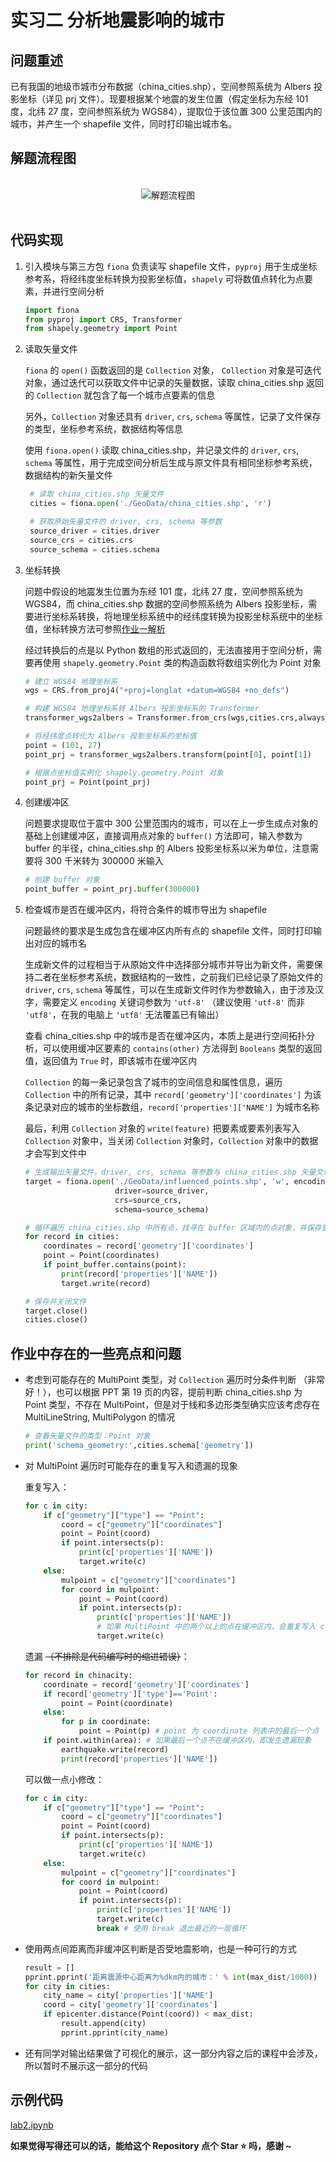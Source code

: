 # **实习二 分析地震影响的城市**

## 问题重述

已有我国的地级市城市分布数据（china_cities.shp），空间参照系统为 Albers 投影坐标（详见 prj 文件）。现要根据某个地震的发生位置（假定坐标为东经 101 度，北纬 27 度，空间参照系统为 WGS84），提取位于该位置 300 公里范围内的城市，并产生一个 shapefile 文件，同时打印输出城市名。

## 解题流程图

<br>

<div align="center">
    <img src="./lab2.drawio.svg" alt="解题流程图">
</div>

<br>

## 代码实现

1. 引入模块与第三方包
   `fiona` 负责读写 shapefile 文件，`pyproj` 用于生成坐标参考系，将经纬度坐标转换为投影坐标值，`shapely` 可将数值点转化为点要素，并进行空间分析

    ```python
    import fiona
    from pyproj import CRS, Transformer
    from shapely.geometry import Point
    ```

2. 读取矢量文件

    `fiona` 的 `open()` 函数返回的是 `Collection` 对象， `Collection` 对象是可迭代对象，通过迭代可以获取文件中记录的矢量数据，读取 china_cities.shp 返回的 `Collection` 就包含了每一个城市点要素的信息

    另外，`Collection` 对象还具有 `driver`, `crs`, `schema` 等属性，记录了文件保存的类型，坐标参考系统，数据结构等信息

    使用 `fiona.open()` 读取 china_cities.shp，并记录文件的 `driver`, `crs`, `schema` 等属性，用于完成空间分析后生成与原文件具有相同坐标参考系统，数据结构的新矢量文件

    ```python
     # 读取 china_cities.shp 矢量文件
     cities = fiona.open('./GeoData/china_cities.shp', 'r')

     # 获取原始矢量文件的 driver, crs, schema 等参数
     source_driver = cities.driver
     source_crs = cities.crs
     source_schema = cities.schema
    ```

3. 坐标转换

    问题中假设的地震发生位置为东经 101 度，北纬 27 度，空间参照系统为 WGS84，而 china_cities.shp 数据的空间参照系统为 Albers 投影坐标，需要进行坐标系转换，将地理坐标系统中的经纬度转换为投影坐标系统中的坐标值，坐标转换方法可参照[作业一解析](../作业一/作业一解析.md)

    经过转换后的点是以 Python 数组的形式返回的，无法直接用于空间分析，需要再使用 `shapely.geometry.Point` 类的构造函数将数组实例化为 Point 对象

    ```python
    # 建立 WGS84 地理坐标系
    wgs = CRS.from_proj4("+proj=longlat +datum=WGS84 +no_defs")

    # 构建 WGS84 地理坐标系转 Albers 投影坐标系的 Transformer
    transformer_wgs2albers = Transformer.from_crs(wgs,cities.crs,always_xy=True)

    # 将经纬度点转化为 Albers 投影坐标系的坐标值
    point = (101, 27)
    point_prj = transformer_wgs2albers.transform(point[0], point[1])

    # 根据点坐标值实例化 shapely.geometry.Point 对象
    point_prj = Point(point_prj)
    ```

4. 创建缓冲区

    问题要求提取位于震中 300 公里范围内的城市，可以在上一步生成点对象的基础上创建缓冲区，直接调用点对象的 `buffer()` 方法即可，输入参数为 buffer 的半径，china_cities.shp 的 Albers 投影坐标系以米为单位，注意需要将 300 千米转为 300000 米输入

    ```python
    # 创建 buffer 对象
    point_buffer = point_prj.buffer(300000)
    ```

5. 检查城市是否在缓冲区内，将符合条件的城市导出为 shapefile

    问题最终的要求是生成包含在缓冲区内所有点的 shapefile 文件，同时打印输出对应的城市名

    生成新文件的过程相当于从原始文件中选择部分城市并导出为新文件，需要保持二者在坐标参考系统，数据结构的一致性，之前我们已经记录了原始文件的 `driver`, `crs`, `schema` 等属性，可以在生成新文件时作为参数输入，由于涉及汉字，需要定义 `encoding` 关键词参数为 `'utf-8'` （建议使用 `'utf-8'` 而非 `'utf8'`，在我的电脑上 `'utf8'` 无法覆盖已有输出）

    查看 china_cities.shp 中的城市是否在缓冲区内，本质上是进行空间拓扑分析，可以使用缓冲区要素的 `contains(other)` 方法得到 `Booleans` 类型的返回值，返回值为 `True` 时，即该城市在缓冲区内

    `Collection` 的每一条记录包含了城市的空间信息和属性信息，遍历 `Collection` 中的所有记录，其中 `record['geometry']['coordinates']` 为该条记录对应的城市的坐标数组，`record['properties']['NAME']` 为城市名称

    最后，利用 `Collection` 对象的 `write(feature)` 把要素或要素列表写入 `Collection` 对象中，当关闭 `Collection` 对象时，`Collection` 对象中的数据才会写到文件中

    ```python
    # 生成输出矢量文件，driver, crs, schema 等参数与 china_cities.shp 矢量文件相同，使用 'utf-8' 编码避免中文属性值乱码
    target = fiona.open('./GeoData/influenced_points.shp', 'w', encoding='utf-8',
                        driver=source_driver,
                        crs=source_crs,
                        schema=source_schema)

    # 循环遍历 china_cities.shp 中所有点，找寻在 buffer 区域内的点对象，并保存到新文件中
    for record in cities:
        coordinates = record['geometry']['coordinates']
        point = Point(coordinates)
        if point_buffer.contains(point):
            print(record['properties']['NAME'])
            target.write(record)

    # 保存并关闭文件
    target.close()
    cities.close()
    ```

## 作业中存在的一些亮点和问题

-   考虑到可能存在的 MultiPoint 类型，对 `Collection` 遍历时分条件判断 （非常好！），也可以根据 PPT 第 19 页的内容，提前判断 china_cities.shp 为 Point 类型，不存在 MultiPoint，但是对于线和多边形类型确实应该考虑存在 MultiLineString, MultiPolygon 的情况

    ```python
    # 查看矢量文件的类型：Point 对象
    print('schema_geometry:',cities.schema['geometry'])
    ```

-   对 MultiPoint 遍历时可能存在的重复写入和遗漏的现象

    重复写入：

    ```python
    for c in city:
        if c["geometry"]["type"] == "Point":
            coord = c["geometry"]["coordinates"]
            point = Point(coord)
            if point.intersects(p):
                print(c['properties']['NAME'])
                target.write(c)
        else:
            mulpoint = c["geometry"]["coordinates"]
            for coord in mulpoint:
                point = Point(coord)
                if point.intersects(p):
                    print(c['properties']['NAME'])
                    # 如果 MultiPoint 中的两个以上的点在缓冲区内，会重复写入 c
                    target.write(c)
    ```

    遗漏 ~~（不排除是代码编写时的缩进错误）~~：

    ```python
    for record in chinacity:
        coordinate = record['geometry']['coordinates']
        if record['geometry']['type']=='Point':
            point = Point(coordinate)
        else:
            for p in coordinate:
                point = Point(p) # point 为 coordinate 列表中的最后一个点
        if point.within(area): # 如果最后一个点不在缓冲区内，即发生遗漏现象
            earthquake.write(record)
            print(record['properties']['NAME'])
    ```

    可以做一点小修改：

    ```python
    for c in city:
        if c["geometry"]["type"] == "Point":
            coord = c["geometry"]["coordinates"]
            point = Point(coord)
            if point.intersects(p):
                print(c['properties']['NAME'])
                target.write(c)
        else:
            mulpoint = c["geometry"]["coordinates"]
            for coord in mulpoint:
                point = Point(coord)
                if point.intersects(p):
                    print(c['properties']['NAME'])
                    target.write(c)
                    break # 使用 break 退出最近的一层循环
    ```

-   使用两点间距离而非缓冲区判断是否受地震影响，也是一种可行的方式

    ```python
    result = []
    pprint.pprint('距离震源中心距离为%dkm内的城市：' % int(max_dist/1000))
    for city in cities:
        city_name = city['properties']['NAME']
        coord = city['geometry']['coordinates']
        if epicenter.distance(Point(coord)) < max_dist:
            result.append(city)
            pprint.pprint(city_name)
    ```

-   还有同学对输出结果做了可视化的展示，这一部分内容之后的课程中会涉及，所以暂时不展示这一部分的代码

## 示例代码

[lab2.ipynb](./lab2.ipynb)

**如果觉得写得还可以的话，能给这个 Repository 点个 Star ⭐ 吗，感谢 ~**
